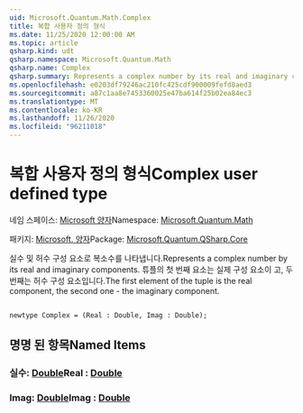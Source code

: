 ```yaml
---
uid: Microsoft.Quantum.Math.Complex
title: 복합 사용자 정의 형식
ms.date: 11/25/2020 12:00:00 AM
ms.topic: article
qsharp.kind: udt
qsharp.namespace: Microsoft.Quantum.Math
qsharp.name: Complex
qsharp.summary: Represents a complex number by its real and imaginary components. The first element of the tuple is the real component, the second one - the imaginary component.
ms.openlocfilehash: e0203df79246ac210fc425cdf900009fefd8aed3
ms.sourcegitcommit: a87c1aa8e7453360025e47ba614f25b02ea84ec3
ms.translationtype: MT
ms.contentlocale: ko-KR
ms.lasthandoff: 11/26/2020
ms.locfileid: "96211018"
---
```

# <a name="complex-user-defined-type"></a><span data-ttu-id="34330-102">복합 사용자 정의 형식</span><span class="sxs-lookup"><span data-stu-id="34330-102">Complex user defined type</span></span>

<span data-ttu-id="34330-103">네임 스페이스: [Microsoft 양자](xref:Microsoft.Quantum.Math)</span><span class="sxs-lookup"><span data-stu-id="34330-103">Namespace: [Microsoft.Quantum.Math](xref:Microsoft.Quantum.Math)</span></span>

<span data-ttu-id="34330-104">패키지: [Microsoft. 양자](https://nuget.org/packages/Microsoft.Quantum.QSharp.Core)</span><span class="sxs-lookup"><span data-stu-id="34330-104">Package: [Microsoft.Quantum.QSharp.Core](https://nuget.org/packages/Microsoft.Quantum.QSharp.Core)</span></span>


<span data-ttu-id="34330-105">실수 및 허수 구성 요소로 복소수를 나타냅니다.</span><span class="sxs-lookup"><span data-stu-id="34330-105">Represents a complex number by its real and imaginary components.</span></span>
<span data-ttu-id="34330-106">튜플의 첫 번째 요소는 실제 구성 요소이 고, 두 번째는 허수 구성 요소입니다.</span><span class="sxs-lookup"><span data-stu-id="34330-106">The first element of the tuple is the real component, the second one - the imaginary component.</span></span>

```qsharp

newtype Complex = (Real : Double, Imag : Double);
```



## <a name="named-items"></a><span data-ttu-id="34330-107">명명 된 항목</span><span class="sxs-lookup"><span data-stu-id="34330-107">Named Items</span></span>

### <a name="real--double"></a><span data-ttu-id="34330-108">실수: [Double](xref:microsoft.quantum.lang-ref.double)</span><span class="sxs-lookup"><span data-stu-id="34330-108">Real : [Double](xref:microsoft.quantum.lang-ref.double)</span></span>


### <a name="imag--double"></a><span data-ttu-id="34330-109">Imag: [Double](xref:microsoft.quantum.lang-ref.double)</span><span class="sxs-lookup"><span data-stu-id="34330-109">Imag : [Double](xref:microsoft.quantum.lang-ref.double)</span></span>


